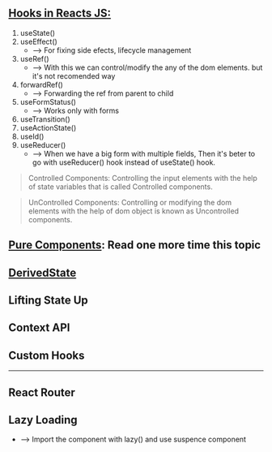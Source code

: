## <u>Hooks in Reacts JS: </u>
1. useState()
2. useEffect()
    * --> For fixing side efects, lifecycle management
3. useRef()
    * --> With this we can control/modify the any of the dom elements. but it's not recomended way 
4. forwardRef()
   * --> Forwarding the ref from parent to child
5. useFormStatus()
    * --> Works only with forms
6. useTransition()
7. useActionState()
8. useId()
9. useReducer()
    * --> When we have a big form with multiple fields, Then it's beter to go with useReducer() hook instead of useState() hook.

> Controlled Components:
  Controlling the input elements with the help of state variables that is called Controlled components.

> UnControlled Components: 
  Controlling or modifying the dom elements with the help of dom object is known as Uncontrolled components.

## <u>Pure Components</u>: Read one more time this topic
## <u>DerivedState</u>
## Lifting State Up
## Context API
## Custom Hooks

***

## React Router

## Lazy Loading
  * --> Import the component with lazy() and use suspence component

